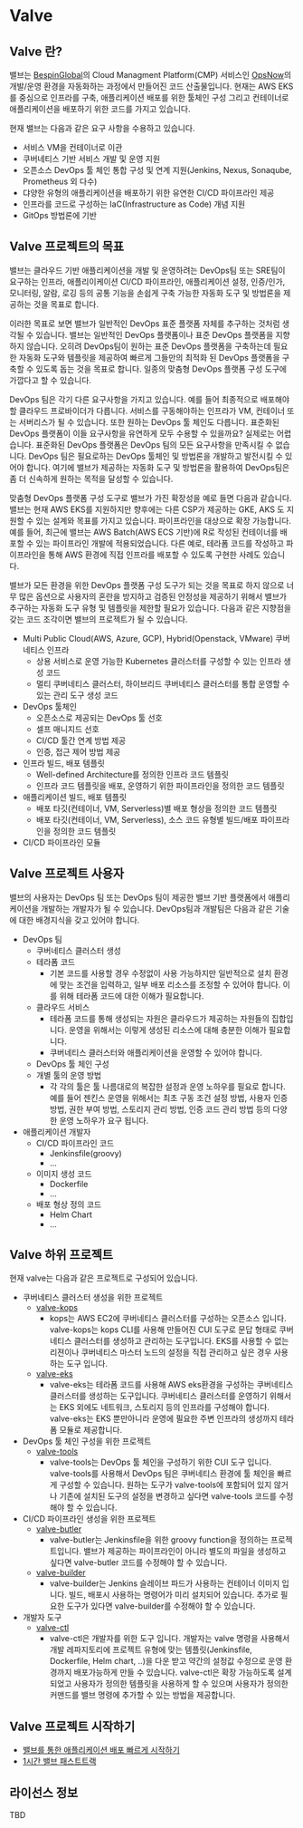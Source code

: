# Valve

## Valve 란?
밸브는 [BespinGlobal](https://www.bespinglobal.com/)의 Cloud Managment Platform(CMP) 서비스인 [OpsNow](https://www.opsnow.com/)의 개발/운영 환경을 자동화하는 과정에서 만들어진 코드 산출물입니다. 현재는 AWS EKS를 중심으로 인프라를 구축, 애플리케이션 배포를 위한 툴체인 구성 그리고 컨테이너로 애플리케이션을 배포하기 위한 코드를 가지고 있습니다.

현재 밸브는 다음과 같은 요구 사항을 수용하고 있습니다.
* 서비스 VM을 컨테이너로 이관
* 쿠버네티스 기반 서비스 개발 및 운영 지원
* 오픈소스 DevOps 툴 체인 통합 구성 및 연계 지원(Jenkins, Nexus, Sonaqube, Prometheus 외 다수)
* 댜양한 유형의 애플리케이션을 배포하기 위한 유연한 CI/CD 파이프라인 제공
* 인프라를 코드로 구성하는 IaC(Infrastructure as Code) 개념 지원
* GitOps 방법론에 기반

## Valve 프로젝트의 목표
밸브는 클라우드 기반 애플리케이션을 개발 및 운영하려는 DevOps팀 또는 SRE팀이 요구하는 인프라, 애플리이케이션 CI/CD 파이프라인, 애플리케이션 설정, 인증/인가, 모니터링, 알람, 로깅 등의 공통 기능을 손쉽게 구축 가능한 자동화 도구 및 방법론을 제공하는 것을 목표로 합니다.

이러한 목표로 보면 밸브가 일반적인 DevOps 표준 플랫폼 자체를 추구하는 것처럼 생각될 수 있습니다.
밸브는 일반적인 DevOps 플랫폼이나 표준 DevOps 플랫폼을 지향하지 않습니다. 오히려 DevOps팀이 원하는 표준 DevOps 플랫폼을 구축하는데 필요한 자동화 도구와 템플릿을 제공하여 빠르게 그들만의 최적화 된 DevOps 플랫폼을 구축할 수 있도록 돕는 것을 목표로 합니다. 일종의 맞춤형 DevOps 플랫폼 구성 도구에 가깝다고 할 수 있습니다.

DevOps 팀은 각기 다른 요구사항을 가지고 있습니다. 예를 들어 최종적으로 배포해야 할 클라우드 프로바이더가 다릅니다. 서비스를 구동해야하는 인프라가 VM, 컨테이너 또는 서버리스가 될 수 있습니다. 또한 원하는 DevOps 툴 체인도 다릅니다. 표준화된 DevOps 플랫폼이 이들 요구사항을 유연하게 모두 수용할 수 있을까요? 실제로는 어렵습니다.
표준화된 DevOps 플랫폼은 DevOps 팀의 모든 요구사항을 만족시킬 수 없습니다. DevOps 팀은 필요로하는 DevOps 툴체인 및 방법론을 개발하고 발전시킬 수 있어야 합니다. 여기에 밸브가 제공하는 자동화 도구 및 방법론을 활용하여 DevOps팀은 좀 더 신속하게 원하는 목적을 달성할 수 있습니다.

맞춤형 DevOps 플랫폼 구성 도구로 밸브가 가진 확장성을 예로 들면 다음과 같습니다.
밸브는 현재 AWS EKS를 지원하지만 향후에는 다른 CSP가 제공하는 GKE, AKS 도 지원할 수 있는 설계와 목표를 가지고 있습니다.
파이프라인을 대상으로 확장 가능합니다.
예를 들어, 최근에 밸브는 AWS Batch(AWS ECS 기반)에 R로 작성된 컨테이너를 배포할 수 있는 파이프라인 개발에 적용되었습니다.
다른 예로, 테라폼 코드를 작성하고 파이프라인을 통해 AWS 환경에 직접 인프라를 배포할 수 있도록 구현한 사례도 있습니다.

밸브가 모든 환경을 위한 DevOps 플랫폼 구성 도구가 되는 것을 목표로 하지 않으로 너무 많은 옵션으로 사용자의 혼란을 방지하고 검증된 안정성을 제공하기 위해서 밸브가 추구하는 자동화 도구 유형 및 템플릿을 제한할 필요가 있습니다.
다음과 같은 지향점을 갖는 코드 조각이면 밸브의 프로젝트가 될 수 있습니다.
* Multi Public Cloud(AWS, Azure, GCP), Hybrid(Openstack, VMware) 쿠버네티스 인프라
  * 상용 서비스로 운영 가능한 Kubernetes 클러스터를 구성할 수 있는 인프라 생성 코드
  * 멀티 쿠버네티스 클러스터, 하이브리드 쿠버네티스 클러스터를 통합 운영할 수 있는 관리 도구 생성 코드
* DevOps 툴체인
  * 오픈소스로 제공되는 DevOps 툴 선호
  * 셀프 매니지드 선호
  * CI/CD 툴간 연계 방법 제공
  * 인증, 접근 제어 방법 제공
* 인프라 빌드, 배포 템플릿
  * Well-defined Architecture를 정의한 인프라 코드 템플릿
  * 인프라 코드 템플릿을 배포, 운영하기 위한 파이프라인을 정의한 코드 템플릿
* 애플리케이션 빌드, 배포 템플릿
  * 배포 타깃(컨테이너, VM, Serverless)별 배포 형상을 정의한 코드 템플릿
  * 배포 타깃(컨테이너, VM, Serverless), 소스 코드 유형별 빌드/배포 파이프라인을 정의한 코드 템플릿
* CI/CD 파이프라인 모듈

## Valve 프로젝트 사용자
밸브의 사용자는 DevOps 팀 또는 DevOps 팀이 제공한 밸브 기반 플랫폼에서 애플리케이션을 개발하는 개발자가 될 수 있습니다.
DevOps팀과 개발팀은 다음과 같은 기술에 대한 배경지식을 갖고 있어야 합니다.
* DevOps 팀
  * 쿠버네티스 클러스터 생성
  * 테라폼 코드
    * 기본 코드를 사용할 경우 수정없이 사용 가능하지만 일반적으로 설치 환경에 맞는 조건을 입력하고, 일부 배포 리소스를 조정할 수 있어야 합니다. 이를 위해 테라폼 코드에 대한 이해가 필요합니다.
  * 클라우드 서비스
    * 테라폼 코드를 통해 생성되는 자원은 클라우드가 제공하는 자원들의 집합입니다. 운영을 위해서는 이렇게 생성된 리소스에 대해 충분한 이해가 필요합니다.
    * 쿠버네티스 클러스터와 애플리케이션을 운영할 수 있어야 합니다.
  * DevOps 툴 체인 구성
  * 개별 툴의 운영 방법
    * 각 각의 툴은 툴 나름대로의 복잡한 설정과 운영 노하우를 필요로 합니다. 예를 들어 젠킨스 운영을 위해서는 최초 구동 조건 설정 방법, 사용자 인증 방법, 권한 부여 방법, 스토리지 관리 방법, 인증 코드 관리 방법 등의 다양한 운영 노하우가 요구 됩니다.
* 애플리케이션 개발자
  * CI/CD 파이프라인 코드
    * Jenkinsfile(groovy)
    * ...
  * 이미지 생성 코드
    * Dockerfile
    * ...
  * 배포 형상 정의 코드
    * Helm Chart
    * ...


## Valve 하위 프로젝트
현재 valve는 다음과 같은 프로젝트로 구성되어 있습니다.

* 쿠버네티스 클러스터 생성을 위한 프로젝트
  * [valve-kops](https://github.com/opsnow-tools/valve-kops)
    * kops는 AWS EC2에 쿠버네티스 클러스터를 구성하는 오픈소스 입니다. valve-kops는 kops CLI를 사용해 만들어진 CUI 도구로 문답 형태로 쿠버네티스 클러스터를 생성하고 관리하는 도구입니다. EKS를 사용할 수 없는 리젼이나 쿠버네티스 마스터 노드의 설정을 직접 관리하고 싶은 경우 사용하는 도구 입니다.
  * [valve-eks](https://github.com/opsnow-tools/valve-eks)
    * valve-eks는 테라폼 코드를 사용해 AWS eks환경을 구성하는 쿠버네티스 클러스터를 생성하는 도구입니다. 쿠버네티스 클러스터를 운영하기 위해서는 EKS 외에도 네트워크, 스토리지 등의 인프라를 구성해야 합니다. valve-eks는 EKS 뿐만아니라 운영에 필요한 주변 인프라의 생성까지 테라폼 모듈로 제공합니다.
* DevOps 툴 체인 구성을 위한 프로젝트
  * [valve-tools](https://github.com/opsnow-tools/valve-tools)
    * valve-tools는 DevOps 툴 체인을 구성하기 위한 CUI 도구 입니다. valve-tools를 사용해서 DevOps 팀은 쿠버네티스 환경에 툴 체인을 빠르게 구성할 수 있습니다. 원하는 도구가 valve-tools에 포함되어 있지 않거나 기존에 설치된 도구의 설정을 변경하고 싶다면 valve-tools 코드를 수정해야 할 수 있습니다.
* CI/CD 파이프라인 생성을 위한 프로젝트
  * [valve-butler](https://github.com/opsnow-tools/valve-butler)
    * valve-butler는 Jenkinsfile을 위한 groovy function을 정의하는 프로젝트입니다. 밸브가 제공하는 파이프라인이 아니라 별도의 파일을 생성하고 싶다면 valve-butler 코드를 수정해야 할 수 있습니다.
  * [valve-builder](https://github.com/opsnow-tools/valve-builder)
    * valve-builder는 Jenkins 슬레이브 파드가 사용하는 컨테이너 이미지 입니다. 빌드, 배포시 사용하는 명령어가 미리 설치되어 있습니다. 추가로 필요한 도구가 있다면 valve-builder를 수정해야 할 수 있습니다.
* 개발자 도구
  * [valve-ctl](https://github.com/opsnow-tools/valve-ctl)
    * valve-ctl은 개발자를 위한 도구 입니다. 개발자는 valve 명령을 사용해서 개발 레파지토리에 프로젝트 유형에 맞는 템플릿(Jenkinsfile, Dockerfile, Helm chart, ..)을 다운 받고 약간의 설정값 수정으로 운영 환경까지 배포가능하게 만들 수 있습니다. valve-ctl은 확장 가능하도록 설계되었고 사용자가 정의한 템플릿을 사용하게 할 수 있으며 사용자가 정의한 커맨드를 밸브 명령에 추가할 수 있는 방법을 제공합니다.

## Valve 프로젝트 시작하기 

* [밸브를 통한 애플리케이션 배포 빠르게 시작하기](./hands-on/valve-ctl-30min-quickstart.md)
* [1시간 밸브 패스트트랙](./hands-on/valve-fast-track.md)

## 라이선스 정보

TBD